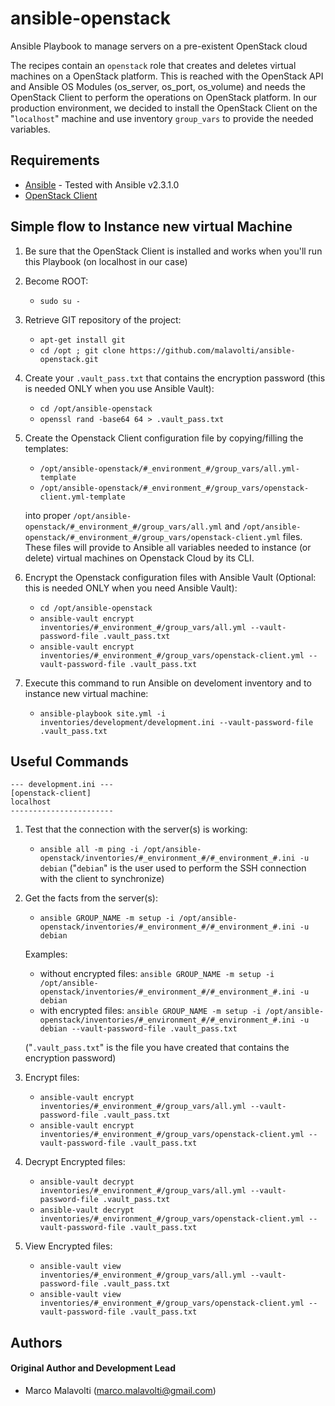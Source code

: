 # ansible-openstack
Ansible Playbook to manage servers on a pre-existent OpenStack cloud

The recipes contain an ```openstack``` role that creates and deletes virtual machines on a OpenStack platform.
This is reached with the OpenStack API and Ansible OS Modules (os_server, os_port, os_volume) and needs the OpenStack Client to perform the operations on OpenStack platform.
In our production environment, we decided to install the OpenStack Client on the "```localhost```" machine and use inventory ```group_vars``` to provide the needed variables.

## Requirements

* [Ansible](https://www.ansible.com/) - Tested with Ansible v2.3.1.0
* [OpenStack Client](https://docs.openstack.org/user-guide/common/cli-install-openstack-command-line-clients.html)

## Simple flow to Instance new virtual Machine

1. Be sure that the OpenStack Client is installed and works when you'll run this Playbook (on localhost in our case)

2. Become ROOT:
   * ```sudo su -```

3. Retrieve GIT repository of the project:
   * ```apt-get install git```
   * ```cd /opt ; git clone https://github.com/malavolti/ansible-openstack.git```

4. Create your ```.vault_pass.txt``` that contains the encryption password (this is needed ONLY when you use Ansible Vault):
   * ```cd /opt/ansible-openstack```
   * ```openssl rand -base64 64 > .vault_pass.txt```

5. Create the Openstack Client configuration file by copying/filling the templates:
    * ```/opt/ansible-openstack/#_environment_#/group_vars/all.yml-template```
    * ```/opt/ansible-openstack/#_environment_#/group_vars/openstack-client.yml-template```

   into proper ```/opt/ansible-openstack/#_environment_#/group_vars/all.yml``` and ```/opt/ansible-openstack/#_environment_#/group_vars/openstack-client.yml``` files.
   These files will provide to Ansible all variables needed to instance (or delete) virtual machines on Openstack Cloud by its CLI.

6. Encrypt the Openstack configuration files with Ansible Vault (Optional: this is needed ONLY when you need Ansible Vault):
   * ```cd /opt/ansible-openstack```
   * ```ansible-vault encrypt inventories/#_environment_#/group_vars/all.yml --vault-password-file .vault_pass.txt```
   * ```ansible-vault encrypt inventories/#_environment_#/group_vars/openstack-client.yml --vault-password-file .vault_pass.txt```

7. Execute this command to run Ansible on develoment inventory and to instance new virtual machine:
   * ```ansible-playbook site.yml -i inventories/development/development.ini --vault-password-file .vault_pass.txt```


## Useful Commands

```
--- development.ini ---
[openstack-client]
localhost
-----------------------
```

1. Test that the connection with the server(s) is working:
   * ```ansible all -m ping -i /opt/ansible-openstack/inventories/#_environment_#/#_environment_#.ini -u debian```
   ("```debian```" is the user used to perform the SSH connection with the client to synchronize)

2. Get the facts from the server(s):
   * ```ansible GROUP_NAME -m setup -i /opt/ansible-openstack/inventories/#_environment_#/#_environment_#.ini -u debian```

   Examples:
      * without encrypted files:
         ```ansible GROUP_NAME -m setup -i /opt/ansible-openstack/inventories/#_environment_#/#_environment_#.ini -u debian```
      * with encrypted files:
         ```ansible GROUP_NAME -m setup -i /opt/ansible-openstack/inventories/#_environment_#/#_environment_#.ini -u debian --vault-password-file .vault_pass.txt```

      ("```.vault_pass.txt```" is the file you have created that contains the encryption password)

3. Encrypt files:
   * ```ansible-vault encrypt inventories/#_environment_#/group_vars/all.yml --vault-password-file .vault_pass.txt```
   * ```ansible-vault encrypt inventories/#_environment_#/group_vars/openstack-client.yml --vault-password-file .vault_pass.txt```

4. Decrypt Encrypted files:
   * ```ansible-vault decrypt inventories/#_environment_#/group_vars/all.yml --vault-password-file .vault_pass.txt```
   * ```ansible-vault decrypt inventories/#_environment_#/group_vars/openstack-client.yml --vault-password-file .vault_pass.txt```

5. View Encrypted files:
   * ```ansible-vault view inventories/#_environment_#/group_vars/all.yml --vault-password-file .vault_pass.txt```
   * ```ansible-vault view inventories/#_environment_#/group_vars/openstack-client.yml --vault-password-file .vault_pass.txt```

## Authors

#### Original Author and Development Lead

* Marco Malavolti (marco.malavolti@gmail.com)
